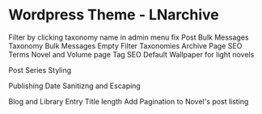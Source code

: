 # Wordpress Theme - LNarchive

Filter by clicking taxonomy name in admin menu fix
Post Bulk Messages
Taxonomy Bulk Messages
Empty Filter Taxonomies
Archive Page SEO Terms
Novel and Volume page Tag SEO
Default Wallpaper for light novels

Post Series Styling

Publishing Date Sanitizng and Escaping

Blog and Library Entry Title length
Add Pagination to Novel's post listing